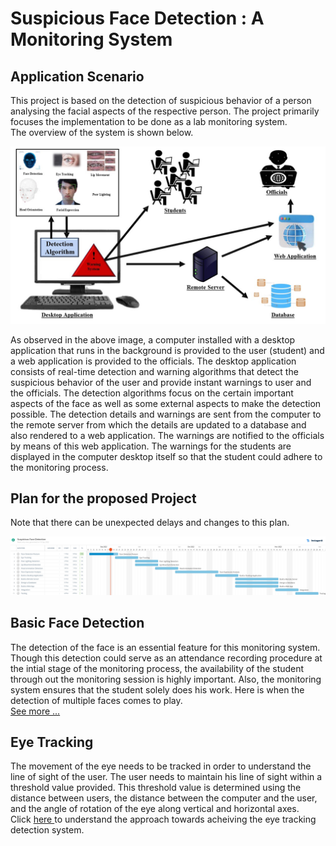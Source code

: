 # Suspicious Face Detection : A Monitoring System

## Application Scenario 

This project is based on the detection of suspicious behavior of a person analysing the facial aspects of the respective person. The project primarily focuses the implementation to be done as a lab monitoring system. 
<br/>
The overview of the system is shown below.

![See Plan](./assets/images/application_scenario.jpg?raw=true "Application Scenario")

As observed in the above image, a computer installed with a desktop application that runs in the background is provided to the user (student) and a web application is provided to the officials. The desktop application consists of real-time detection and warning algorithms that detect the suspicious behavior of the user and provide instant warnings to user and the officials. The detection algorithms focus on the certain important aspects of the face as well as some external aspects to make the detection possible.
	The detection details and warnings are sent from the computer to the remote server from which the details are updated to a database and also rendered to a web application. The warnings are notified to the officials by means of this web application. The warnings for the students are displayed in the computer desktop itself so that the student could adhere to the monitoring process.


## Plan for the proposed Project
Note that there can be unexpected delays and changes to this plan. 

![See Plan](./assets/images/plan.jpg?raw=true "Plan")

## Basic Face Detection
The detection of the face is an essential feature for this monitoring system. Though this detection could serve as an attendance recording procedure at the intial stage of the monitoring process, the availability of the student through out the monitoring session is highly important. Also, the monitoring system ensures that the student solely does his work. Here is when the detection of multiple faces comes to play. <br>
<a href="https://github.com/AKSHILMY/Suspicious-Face-Detection/blob/main/Implementation/Face%20Detection%20Feature/README.md">See more ...</a>

## Eye Tracking
The movement of the eye needs to be tracked in order to understand the line of sight of the user. The user needs to maintain his line of sight within a threshold value provided. This threshold value is determined using the distance between users, the distance between the computer and the user, and the angle of rotation of the eye along vertical and horizontal axes.<br>
Click <a href="https://github.com/AKSHILMY/Suspicious-Face-Detection/blob/main/Implementation/Eye%Tracking%20Feature/README.md"> here </a> to understand the approach towards acheiving the eye tracking detection system.
